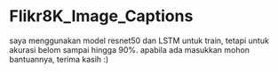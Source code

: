 # Flikr8K_Image_Captions
saya menggunakan model resnet50 dan LSTM untuk train, tetapi untuk akurasi belom sampai hingga 90%. 
apabila ada masukkan mohon bantuannya, terima kasih :)
